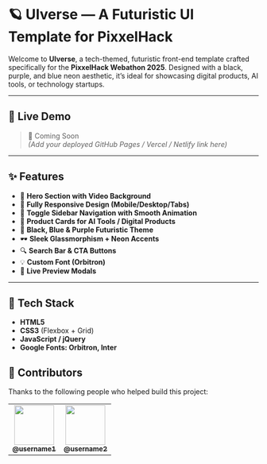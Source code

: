 

# 🪐 UIverse — A Futuristic UI Template for PixxelHack

Welcome to **UIverse**, a tech-themed, futuristic front-end template crafted specifically for the **PixxelHack Webathon 2025**. Designed with a black, purple, and blue neon aesthetic, it’s ideal for showcasing digital products, AI tools, or technology startups.

---

## 🚀 Live Demo

> 🔗 Coming Soon  
*(Add your deployed GitHub Pages / Vercel / Netlify link here)*

---

## ✨ Features

- 🎥 **Hero Section with Video Background**  
- 📱 **Fully Responsive Design (Mobile/Desktop/Tabs)**  
- 🧭 **Toggle Sidebar Navigation with Smooth Animation**  
- 🧠 **Product Cards for AI Tools / Digital Products**  
- 🧊 **Black, Blue & Purple Futuristic Theme**  
- 🕶️ **Sleek Glassmorphism + Neon Accents**  
- 🔍 **Search Bar & CTA Buttons**  
- 💡 **Custom Font (Orbitron)**  
- 💬 **Live Preview Modals**

---

## 🧩 Tech Stack

- **HTML5**
- **CSS3** (Flexbox + Grid)
- **JavaScript / jQuery**
- **Google Fonts: Orbitron, Inter**


## 🤝 Contributors

Thanks to the following people who helped build this project:

<table>
  <tr>
    <td align="center">
      <a href="https://github.com/username1">
        <img src="https://avatars.githubusercontent.com/aryandhandhukiya" width="80px;" alt=""/><br />
        <sub><b>@username1</b></sub>
      </a>
    </td>
    <td align="center">
      <a href="https://github.com/username2">
        <img src="https://avatars.githubusercontent.com/KartavyaD" width="80px;" alt=""/><br />
        <sub><b>@username2</b></sub>
      </a>
    </td>
  </tr>
</table>



